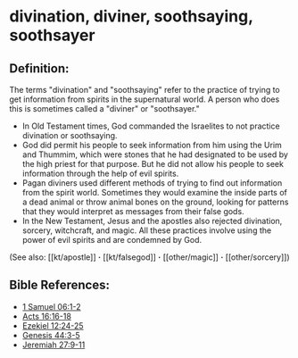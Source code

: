 # divination, diviner, soothsaying, soothsayer #

## Definition: ##

The terms "divination" and "soothsaying" refer to the practice of trying to get information from spirits in the supernatural world. A person who does this is sometimes called a "diviner" or "soothsayer."

* In Old Testament times, God commanded the Israelites to not practice divination or soothsaying.
* God did permit his people to seek information from him using the Urim and Thummim, which were stones that he had designated to be used by the high priest for that purpose. But he did not allow his people to seek information through the help of evil spirits.
* Pagan diviners used different methods of trying to find out information from the spirit world. Sometimes they would examine the inside parts of a dead animal or throw animal bones on the ground, looking for patterns that they would interpret as messages from their false gods.
* In the New Testament, Jesus and the apostles also rejected divination, sorcery, witchcraft, and magic. All these practices involve using the power of evil spirits and are condemned by God.

(See also: [[kt/apostle]] **·** [[kt/falsegod]] **·** [[other/magic]] **·** [[other/sorcery]])

## Bible References: ##

* [1 Samuel 06:1-2](en/tn/1sa/help/06/01)
* [Acts 16:16-18](en/tn/act/help/16/16)
* [Ezekiel 12:24-25](en/tn/ezk/help/12/24)
* [Genesis 44:3-5](en/tn/gen/help/44/03)
* [Jeremiah 27:9-11](en/tn/jer/help/27/09)